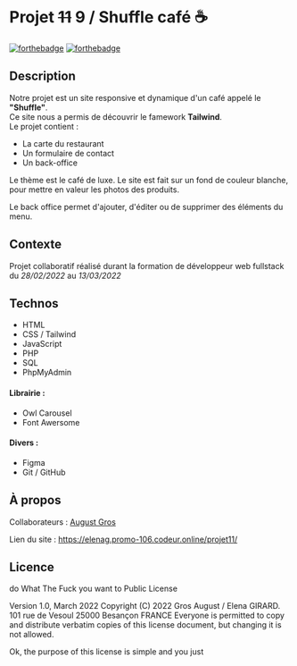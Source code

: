 # Projet ~~11~~ 9 / Shuffle café ☕
[![forthebadge](https://forthebadge.com/images/badges/ctrl-c-ctrl-v.svg)](https://forthebadge.com) [![forthebadge](https://forthebadge.com/images/badges/it-works-why.svg)](https://forthebadge.com)

## Description
Notre projet est un site responsive et dynamique d'un café appelé le **"Shuffle"**.  
Ce site nous a permis de découvrir le famework **Tailwind**.  
Le projet contient :
- La carte du restaurant
- Un formulaire de contact
- Un back-office

Le thème est le café de luxe. Le site est fait sur un fond de couleur blanche, pour mettre en valeur les photos des produits.

Le back office permet d'ajouter, d'éditer ou de supprimer des éléments du menu.

## Contexte
Projet collaboratif réalisé durant la formation de développeur web fullstack du *28/02/2022* au *13/03/2022*

## Technos
- HTML
- CSS / Tailwind
- JavaScript
- PHP
- SQL
- PhpMyAdmin
#### Librairie :
- Owl Carousel
- Font Awersome
#### Divers :
- Figma
- Git / GitHub

## À propos
Collaborateurs :
[August Gros](https://github.com/Ogust25)

Lien du site :
https://elenag.promo-106.codeur.online/projet11/

## Licence
do What The Fuck you want to Public License

Version 1.0, March 2022
Copyright (C) 2022 Gros August / Elena GIRARD.
101 rue de Vesoul 25000 Besançon FRANCE
Everyone is permitted to copy and distribute verbatim copies
of this license document, but changing it is not allowed.

Ok, the purpose of this license is simple
and you just


